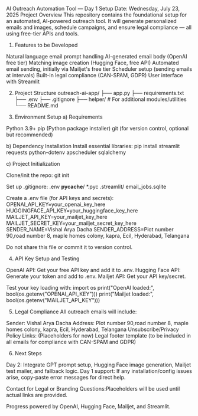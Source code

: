 AI Outreach Automation Tool — Day 1 Setup
Date: Wednesday, July 23, 2025
Project Overview
This repository contains the foundational setup for an automated, AI-powered outreach tool. It will generate personalized emails and images, schedule campaigns, and ensure legal compliance — all using free-tier APIs and tools.
1. Features to be Developed

Natural language email prompt handling
AI-generated email body (OpenAI free tier)
Matching image creation (Hugging Face, free API)
Automated email sending, initially via Mailjet's free tier
Scheduler setup (sending emails at intervals)
Built-in legal compliance (CAN-SPAM, GDPR)
User interface with Streamlit

2. Project Structure
outreach-ai-app/
├── app.py
├── requirements.txt
├── .env
├── .gitignore
├── helper/           # For additional modules/utilities
└── README.md

3. Environment Setup
a) Requirements

Python 3.9+
pip (Python package installer)
git (for version control, optional but recommended)

b) Dependency Installation
Install essential libraries:
pip install streamlit requests python-dotenv apscheduler sqlalchemy

c) Project Initialization

Clone/init the repo:
git init


Set up .gitignore:
.env
__pycache__/
*.pyc
.streamlit/
email_jobs.sqlite


Create a .env file (for API keys and secrets):
OPENAI_API_KEY=your_openai_key_here
HUGGINGFACE_API_KEY=your_huggingface_key_here
MAILJET_API_KEY=your_mailjet_key_here
MAILJET_SECRET_KEY=your_mailjet_secret_key_here
SENDER_NAME=Vishal Arya Dacha
SENDER_ADDRESS=Plot number 90,road number 8, maple homes colony, kapra, Ecil, Hyderabad, Telangana

 Do not share this file or commit it to version control.


4. API Key Setup and Testing

OpenAI API: Get your free API key and add it to .env.
Hugging Face API: Generate your token and add to .env.
Mailjet API: Get your API key/secret.

Test your key loading with:
import os
print("OpenAI loaded:", bool(os.getenv("OPENAI_API_KEY")))
print("Mailjet loaded:", bool(os.getenv("MAILJET_API_KEY")))

5. Legal Compliance
All outreach emails will include:

Sender: Vishal Arya Dacha
Address: Plot number 90,road number 8, maple homes colony, kapra, Ecil, Hyderabad, Telangana
Unsubscribe/Privacy Policy Links: (Placeholders for now)
Legal footer template (to be included in all emails for compliance with CAN-SPAM and GDPR)

6. Next Steps

Day 2: Integrate GPT prompt setup, Hugging Face image generation, Mailjet test mailer, and fallback logic.
Day 1 support: If any installation/config issues arise, copy-paste error messages for direct help.

Contact for Legal or Branding Questions:Placeholders will be used until actual links are provided.

Progress powered by OpenAI, Hugging Face, Mailjet, and Streamlit.

